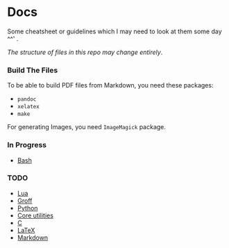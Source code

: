# Docs

Some cheatsheet or guidelines which I may need to look at them some day ^^' .

*The structure of files in this repo may change entirely*.

### Build The Files

To be able to build PDF files from Markdown, you need these packages:

- `pandoc`
- `xelatex`
- `make`

For generating Images, you need `ImageMagick` package.

### In Progress

- [Bash](bash)

### TODO

- [Lua](lua)
- [Groff](groff)
- [Python](python)
- [Core utilities](coreutils)
- [C](c)
- [LaTeX](latex)
- [Markdown](markdown)

